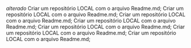 *alterado*
Criar um repositório LOCAL com o arquivo Readme.md;
Criar um repositório LOCAL com o arquivo Readme.md;
Criar um repositório LOCAL com o arquivo Readme.md;
Criar um repositório LOCAL com o arquivo Readme.md;
Criar um repositório LOCAL com o arquivo Readme.md;
Criar um repositório LOCAL com o arquivo Readme.md;
Criar um repositório LOCAL com o arquivo Readme.md;
